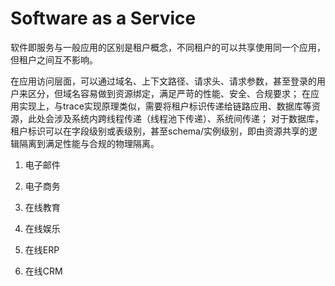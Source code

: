 # Software as a Service

软件即服务与一般应用的区别是租户概念，不同租户的可以共享使用同一个应用，但租户之间互不影响。

在应用访问层面，可以通过域名、上下文路径、请求头、请求参数，甚至登录的用户来区分，但域名容易做到资源绑定，满足严苛的性能、安全、合规要求；
在应用实现上，与trace实现原理类似，需要将租户标识传递给链路应用、数据库等资源，此处会涉及系统内跨线程传递（线程池下传递）、系统间传递；
对于数据库，租户标识可以在字段级别或表级别，甚至schema/实例级别，即由资源共享的逻辑隔离到满足性能与合规的物理隔离。

1. 电子邮件


2. 电子商务


3. 在线教育


4. 在线娱乐


5. 在线ERP


6. 在线CRM
